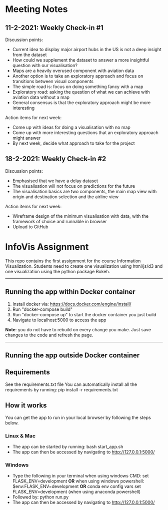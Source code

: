 # Meeting Notes #
## 11-2-2021: Weekly Check-in #1 ##

Discussion points:
- Current idea to display major airport hubs in the US is not a deep insight from the dataset
- How could we supplement the dataset to answer a more insightful question with our visualisation?
- Maps are a heavily overused component with aviation data
- Another option is to take an exploratory approach and focus on transitions between visual components
- The simple road is: focus on doing something fancy with a map
- Exploratory road: asking the question of what we can achieve with aviation data without a map
- General consensus is that the exploratory approach might be more interesting

Action items for next week:
- Come up with ideas for doing a visualisation with no map
- Come up with more interesting questions that an exploratory approach might answer
- By next week, decide what approach to take for the project

## 18-2-2021: Weekly Check-in #2 ##

Discussion points:
- Emphasised that we have a delay dataset
- The visualisation will not focus on predictions for the future
- The visualisation basics are two components, the main map view with origin and destination selection and the airline
view

Action items for next week:
- Wireframe design of the minimum visualisation with data, with the framework of choice and runnable in browser
- Upload to GitHub


# InfoVis Assignment #

This repo contains the first assignment for the course Information Visualization. Students need to create one visualization using html/js/d3 and one visualization using the python package Bokeh.


---

## Running the app within Docker container ##

1) Install docker via: https://docs.docker.com/engine/install/
2) Run "docker-compose build"
3) Run "docker-compose up" to start the docker container you just build
4) Navigate to localhost:5000 to access the app

**Note**: you do not have to rebuild on every change you make. Just save changes to the
code and refresh the page. 

---

## Running the app outside Docker container ##


## Requirements ##

See the requirements.txt file
You can automatically install all the requirements by running: pip install -r requirements.txt

## How it works ##

You can get the app to run in your local browser by following the steps below.

### Linux & Mac ###

* The app can be started by running: bash start_app.sh
* The app can then be accessed by navigating to http://127.0.0.1:5000/

### Windows ###

* Type the following in your terminal when using windows CMD: set FLASK_ENV=development **OR** when using windows powershell: $env:FLASK_ENV=development **OR** conda env config vars set FLASK_ENV=development (when using anaconda powershell)
* Followed by: python run.py
* The app can then be accessed by navigating to http://127.0.0.1:5000/


